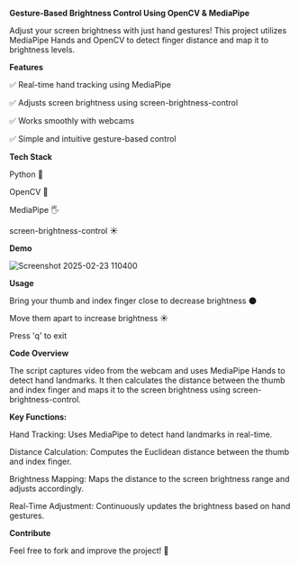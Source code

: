 **Gesture-Based Brightness Control Using OpenCV & MediaPipe**

Adjust your screen brightness with just hand gestures! This project utilizes MediaPipe Hands and OpenCV to detect finger distance and map it to brightness levels.

**Features**

✅ Real-time hand tracking using MediaPipe

✅ Adjusts screen brightness using screen-brightness-control

✅ Works smoothly with webcams

✅ Simple and intuitive gesture-based control

**Tech Stack**

Python 🐍

OpenCV 🎥

MediaPipe 🖐

screen-brightness-control ☀️

**Demo**

![Screenshot 2025-02-23 110400](https://github.com/user-attachments/assets/71f292a2-1cf1-4e51-af98-689a4f2f37c0)


**Usage**

Bring your thumb and index finger close to decrease brightness 🌑

Move them apart to increase brightness ☀️

Press 'q' to exit

**Code Overview**

The script captures video from the webcam and uses MediaPipe Hands to detect hand landmarks. It then calculates the distance between the thumb and index finger and maps it to the screen brightness using screen-brightness-control.

**Key Functions:**

Hand Tracking: Uses MediaPipe to detect hand landmarks in real-time.

Distance Calculation: Computes the Euclidean distance between the thumb and index finger.

Brightness Mapping: Maps the distance to the screen brightness range and adjusts accordingly.

Real-Time Adjustment: Continuously updates the brightness based on hand gestures.

**Contribute**

Feel free to fork and improve the project! 🎉



